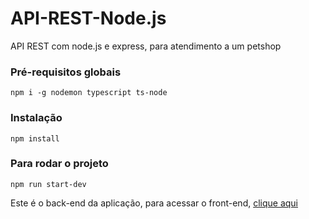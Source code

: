 # API-REST-Node.js
API REST com node.js e express, para atendimento a um petshop
### Pré-requisitos globais

`npm i -g nodemon typescript ts-node`

### Instalação

`npm install`

### Para rodar o projeto

`npm run start-dev`


<p>Este é o back-end da aplicação, para acessar o front-end, <a href="https://github.com/gfr2003/nodets-canil">clique aqui</a></p>
